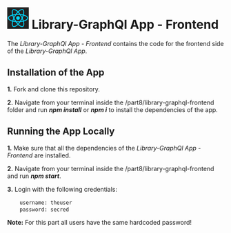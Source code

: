 <h1>
<img src="https://raw.githubusercontent.com/katerina-tziala/fullstackopen2019/master/documentation_images/react_logo.png" alt="react logo" width="50" height="50">
Library-GraphQl App - Frontend<br/>
</h1>

The *Library-GraphQl App - Frontend* contains the code for the frontend side of the *Library-GraphQl App*.

## Installation of the App
**1.** Fork and clone this repository.

**2.** Navigate from your terminal inside the /part8/library-graphql-frontend folder and run ***npm install*** or ***npm i*** to install the dependencies of the app.

## Running the App Locally
**1.** Make sure that all the dependencies of the *Library-GraphQl App - Frontend* are installed.

**2.** Navigate from your terminal inside the /part8/library-graphql-frontend and run ***npm start***.

**3.** Login with the following credentials:

        username: theuser
        password: secred 

**Note:** For this part all users have the same hardcoded password!